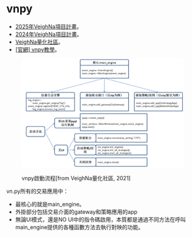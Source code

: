 # vnpy

* [2025年VeighNa項目計畫](https://mp.weixin.qq.com/s?__biz=MzI1MTQ2Njc5OQ==\&mid=2247490070\&idx=1\&sn=bcb543cc5b4818ca69cf4f06478ede76\&scene=21\&poc_token=HJwXUWij06gy_Pbat-qJzjA7gcD_xq1EHAW20a7G)。
* [2024年VeighNa項目計畫](https://mp.weixin.qq.com/s?__biz=MzI1MTQ2Njc5OQ==\&mid=2247489708\&idx=1\&sn=9df80340e4b593d0afde37d07193fa2b\&scene=21#wechat_redirect)。
* [VeighNa量化社區](https://www.vnpy.com/portal/)。
* [\[官網\] vnpy教學](http://www.vnpy.org/pages/tutorial.html)。



<figure><img src="../.gitbook/assets/vnpy_component.png" alt=""><figcaption><p>vnpy啟動流程[from VeighNa量化社區, 2021]</p></figcaption></figure>

vn.py所有的交易應用中：

* 最核心的就是main\_engine。
* 外掛部分包括交易介面的gateway和策略應用的app
* 無論UI模式，還是NO UI中的指令碼啟用，本質都是通過不同方法在呼叫main\_engine提供的各種函數方法去執行對映的功能。
